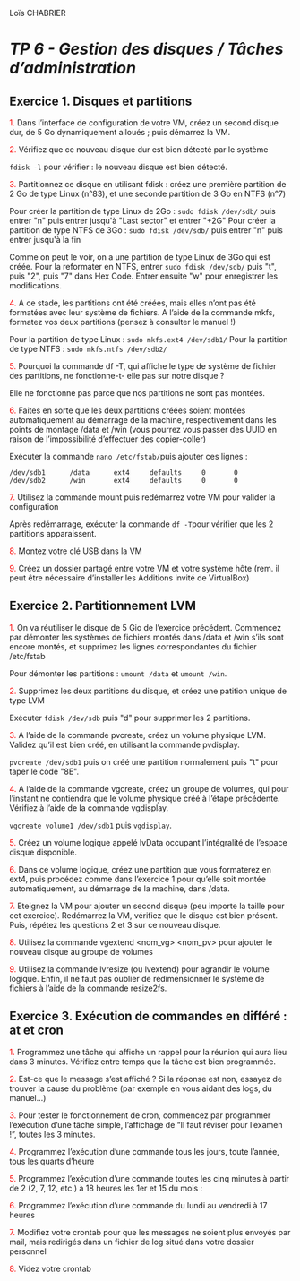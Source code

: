 Loïs CHABRIER

# _TP 6 - Gestion des disques / Tâches d’administration_

## Exercice 1. Disques et partitions

<span style='color:red'>1.</span> Dans l’interface de configuration de votre VM, créez un second disque dur, de 5 Go dynamiquement
alloués ; puis démarrez la VM.


<span style='color:red'>2.</span> Vérifiez que ce nouveau disque dur est bien détecté par le système

`fdisk -l` pour vérifier : le nouveau disque est bien détecté.

<span style='color:red'>3.</span> Partitionnez ce disque en utilisant fdisk : créez une première partition de 2 Go de type Linux (n°83),
et une seconde partition de 3 Go en NTFS (n°7)

Pour créer la partition de type Linux de 2Go : `sudo fdisk /dev/sdb/` puis entrer "n" puis entrer jusqu'à "Last sector" et entrer "+2G"
Pour créer la partition de type NTFS de 3Go : `sudo fdisk /dev/sdb/` puis entrer "n" puis entrer jusqu'à la fin

Comme on peut le voir, on a une partition de type Linux de 3Go qui est créée. Pour la reformater en NTFS, entrer `sudo fdisk /dev/sdb/` puis "t", puis "2", puis "7" dans Hex Code.
Entrer ensuite "w" pour enregistrer les modifications.

<span style='color:red'>4.</span> A ce stade, les partitions ont été créées, mais elles n’ont pas été formatées avec leur système de fichiers. A l’aide de la commande mkfs, formatez vos deux partitions (pensez à consulter le manuel !)

Pour la partition de type Linux : `sudo mkfs.ext4 /dev/sdb1/`
Pour la partition de type NTFS : `sudo mkfs.ntfs /dev/sdb2/`

<span style='color:red'>5.</span> Pourquoi la commande df -T, qui affiche le type de système de fichier des partitions, ne fonctionne-t-
elle pas sur notre disque ?

Elle ne fonctionne pas parce que nos partitions ne sont pas montées.

<span style='color:red'>6.</span> Faites en sorte que les deux partitions créées soient montées automatiquement au démarrage de la
machine, respectivement dans les points de montage /data et /win (vous pourrez vous passer des
UUID en raison de l’impossibilité d’effectuer des copier-coller)

Exécuter la commande `nano /etc/fstab/`puis ajouter ces lignes : 

    /dev/sdb1      /data      ext4     defaults     0       0
    /dev/sdb2      /win       ext4     defaults     0       0

<span style='color:red'>7.</span> Utilisez la commande mount puis redémarrez votre VM pour valider la configuration

Après redémarrage, exécuter la commande `df -T`pour vérifier que les 2 partitions apparaissent.

<span style='color:red'>8.</span> Montez votre clé USB dans la VM


<span style='color:red'>9.</span> Créez un dossier partagé entre votre VM et votre système hôte (rem. il peut être nécessaire d’installer les Additions invité de VirtualBox)


## Exercice 2. Partitionnement LVM

<span style='color:red'>1.</span> On va réutiliser le disque de 5 Gio de l’exercice précédent. Commencez par démonter les systèmes de
fichiers montés dans /data et /win s’ils sont encore montés, et supprimez les lignes correspondantes du fichier /etc/fstab

Pour démonter les partitions : `umount /data` et `umount /win`.

<span style='color:red'>2.</span> Supprimez les deux partitions du disque, et créez une patition unique de type LVM

Exécuter `fdisk /dev/sdb` puis "d" pour supprimer les 2 partitions.

<span style='color:red'>3.</span> A l’aide de la commande pvcreate, créez un volume physique LVM. Validez qu’il est bien créé, en
utilisant la commande pvdisplay.

`pvcreate /dev/sdb1` puis on créé une partition normalement puis "t" pour taper le code "8E".

<span style='color:red'>4.</span> A l’aide de la commande vgcreate, créez un groupe de volumes, qui pour l’instant ne contiendra que
le volume physique créé à l’étape précédente. Vérifiez à l’aide de la commande vgdisplay.

`vgcreate volume1 /dev/sdb1` puis `vgdisplay`.

<span style='color:red'>5.</span> Créez un volume logique appelé lvData occupant l’intégralité de l’espace disque disponible.



<span style='color:red'>6.</span> Dans ce volume logique, créez une partition que vous formaterez en ext4, puis procédez comme dans
l’exercice 1 pour qu’elle soit montée automatiquement, au démarrage de la machine, dans /data.



<span style='color:red'>7.</span> Eteignez la VM pour ajouter un second disque (peu importe la taille pour cet exercice). Redémarrez
la VM, vérifiez que le disque est bien présent. Puis, répétez les questions 2 et 3 sur ce nouveau disque.



<span style='color:red'>8.</span> Utilisez la commande vgextend <nom_vg> <nom_pv> pour ajouter le nouveau disque au groupe de
volumes



<span style='color:red'>9.</span> Utilisez la commande lvresize (ou lvextend) pour agrandir le volume logique. Enfin, il ne faut pas
oublier de redimensionner le système de fichiers à l’aide de la commande resize2fs.



## Exercice 3. Exécution de commandes en différé : at et cron

<span style='color:red'>1.</span> Programmez une tâche qui affiche un rappel pour la réunion qui aura lieu dans 3 minutes. Vérifiez
entre temps que la tâche est bien programmée.



<span style='color:red'>2.</span> Est-ce que le message s’est affiché ? Si la réponse est non, essayez de trouver la cause du problème (par exemple en vous aidant des logs, du manuel...)



<span style='color:red'>3.</span> Pour tester le fonctionnement de cron, commencez par programmer l’exécution d’une tâche simple,
l’affichage de “Il faut réviser pour l’examen !”, toutes les 3 minutes.



<span style='color:red'>4.</span> Programmez l’exécution d’une commande tous les jours, toute l’année, tous les quarts d’heure



<span style='color:red'>5.</span> Programmez l’exécution d’une commande toutes les cinq minutes à partir de 2 (2, 7, 12, etc.) à 18
heures les 1er et 15 du mois :



<span style='color:red'>6.</span> Programmez l’exécution d’une commande du lundi au vendredi à 17 heures



<span style='color:red'>7.</span> Modifiez votre crontab pour que les messages ne soient plus envoyés par mail, mais redirigés dans un
fichier de log situé dans votre dossier personnel



<span style='color:red'>8.</span> Videz votre crontab


